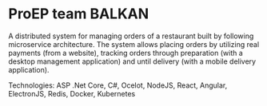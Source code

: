 # ProEP team BALKAN

A distributed system for managing orders of a restaurant built by following microservice architecture. The system allows placing orders by utilizing real payments (from a website), tracking orders through preparation (with a desktop management application) and until delivery (with a mobile delivery application).

Technologies: ASP .Net Core, C#, Ocelot, NodeJS, React, Angular, ElectronJS, Redis, Docker, Kubernetes